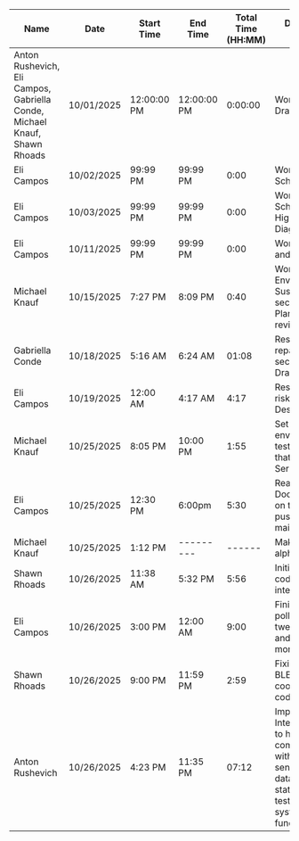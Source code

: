 Name | Date | Start Time | End Time | Total Time (HH:MM) | Description of Work
--- | --- | --- | --- | --- | --- 
Anton Rushevich, Eli Campos, Gabriella Conde, Michael Knauf, Shawn Rhoads | 10/01/2025 | 12:00:00 PM | 12:00:00 PM | 0:00:00 | Work on Design Draft document. 
Eli Campos | 10/02/2025 | 99:99 PM | 99:99 PM | 0:00 | Work on Draft Schematic.
Eli Campos | 10/03/2025 | 99:99 PM | 99:99 PM | 0:00 | Work on Draft Schematic and High-Level System Diagram.
Eli Campos | 10/11/2025 | 99:99 PM | 99:99 PM | 0:00 | Work on sourcing and ordering parts.
Michael Knauf | 10/15/2025 | 7:27 PM | 8:09 PM | 0:40 | Work on Environmental Sustainability section for Design Plan revision, revising time sheet
Gabriella Conde | 10/18/2025 | 5:16 AM | 6:24 AM | 01:08 | Research and write repairability section of Design Draft.
Eli Campos | 10/19/2025 | 12:00 AM | 4:17 AM | 4:17 | Research and write risk section of Design Draft. 
Michael Knauf | 10/25/2025 | 8:05 PM | 10:00 PM | 1:55 | Set up Arduino environment and tested and showed that Bluetooth Serial failed
Eli Campos | 10/25/2025 | 12:30 PM | 6:00pm | 5:30 | Reading ESP32 Docuementation on the adc and pushed first RTOS main file.
Michael Knauf | 10/25/2025 | 1:12 PM | ---------|------| Making BLE Pre-alpha setup
Shawn Rhoads | 10/26/2025 | 11:38 AM | 5:32 PM | 5:56 | Initial data store code and BLE integration
Eli Campos | 10/26/2025 | 3:00 PM | 12:00 AM | 9:00 | Finializing adc polling code, tweaking circuit and purchasing more components. 
Shawn Rhoads | 10/26/2025 | 9:00 PM | 11:59 PM | 2:59 | Fixing data store / BLE issues, coordinating team coding efforts 
Anton Rushevich | 10/26/2025 | 4:23 PM | 11:35 PM | 07:12 | Implemented InternalSystem.cpp to handle serial communication with the ESP32, sending simulated data and receiving state snapshots for testing internal system functionality.